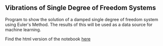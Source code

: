 ## Vibrations of Single Degree of Freedom Systems

Program to show the solution of a damped single degree of freedom system using Euler's Method.
The results of this will be used as a data source for machine learning. 

Find the html version of the notebook [here]( https://opseb.github.io/)

